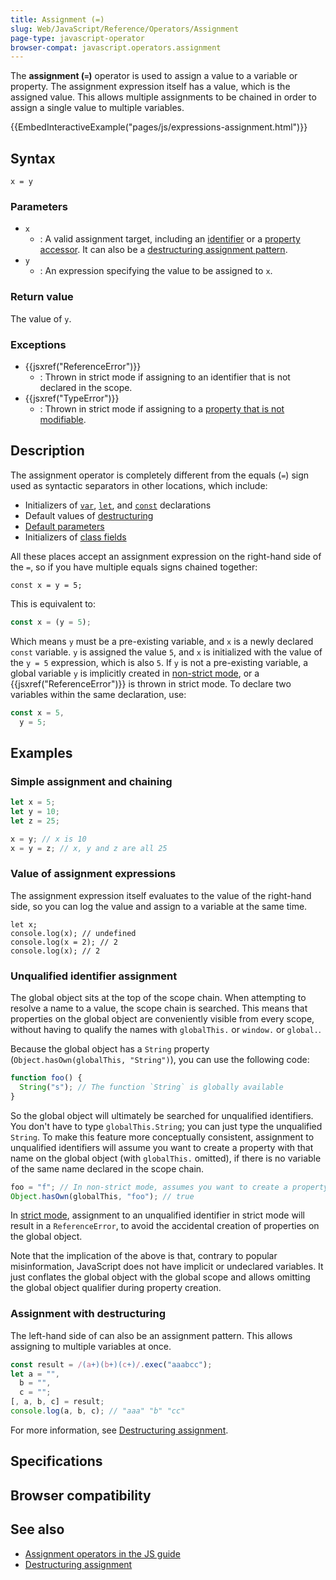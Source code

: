 ```yaml
---
title: Assignment (=)
slug: Web/JavaScript/Reference/Operators/Assignment
page-type: javascript-operator
browser-compat: javascript.operators.assignment
---
```




The **assignment (`=`)** operator is used to assign a value to a variable or property. The assignment expression itself has a value, which is the assigned value. This allows multiple assignments to be chained in order to assign a single value to multiple variables.

{{EmbedInteractiveExample("pages/js/expressions-assignment.html")}}

## Syntax

```js-nolint
x = y
```

### Parameters

- `x`
  - : A valid assignment target, including an [identifier](/Web/JavaScript/Reference/Lexical_grammar#identifiers) or a [property accessor](/Web/JavaScript/Reference/Operators/Property_accessors). It can also be a [destructuring assignment pattern](/Web/JavaScript/Reference/Operators/Destructuring_assignment).
- `y`
  - : An expression specifying the value to be assigned to `x`.

### Return value

The value of `y`.

### Exceptions

- {{jsxref("ReferenceError")}}
  - : Thrown in strict mode if assigning to an identifier that is not declared in the scope.
- {{jsxref("TypeError")}}
  - : Thrown in strict mode if assigning to a [property that is not modifiable](/Web/JavaScript/Reference/Strict_mode#failing_to_assign_to_object_properties).

## Description

The assignment operator is completely different from the equals (`=`) sign used as syntactic separators in other locations, which include:

- Initializers of [`var`](/Web/JavaScript/Reference/Statements/var), [`let`](/Web/JavaScript/Reference/Statements/let), and [`const`](/Web/JavaScript/Reference/Statements/const) declarations
- Default values of [destructuring](/Web/JavaScript/Reference/Operators/Destructuring_assignment#default_value)
- [Default parameters](/Web/JavaScript/Reference/Functions/Default_parameters)
- Initializers of [class fields](/Web/JavaScript/Reference/Classes/Public_class_fields)

All these places accept an assignment expression on the right-hand side of the `=`, so if you have multiple equals signs chained together:

```js-nolint
const x = y = 5;
```

This is equivalent to:

```js
const x = (y = 5);
```

Which means `y` must be a pre-existing variable, and `x` is a newly declared `const` variable. `y` is assigned the value `5`, and `x` is initialized with the value of the `y = 5` expression, which is also `5`. If `y` is not a pre-existing variable, a global variable `y` is implicitly created in [non-strict mode](/Web/JavaScript/Reference/Strict_mode), or a {{jsxref("ReferenceError")}} is thrown in strict mode. To declare two variables within the same declaration, use:

```js
const x = 5,
  y = 5;
```

## Examples

### Simple assignment and chaining

```js
let x = 5;
let y = 10;
let z = 25;

x = y; // x is 10
x = y = z; // x, y and z are all 25
```

### Value of assignment expressions

The assignment expression itself evaluates to the value of the right-hand side, so you can log the value and assign to a variable at the same time.

```js-nolint
let x;
console.log(x); // undefined
console.log(x = 2); // 2
console.log(x); // 2
```

### Unqualified identifier assignment

The global object sits at the top of the scope chain. When attempting to resolve a name to a value, the scope chain is searched. This means that properties on the global object are conveniently visible from every scope, without having to qualify the names with `globalThis.` or `window.` or `global.`.

Because the global object has a `String` property (`Object.hasOwn(globalThis, "String")`), you can use the following code:

```js
function foo() {
  String("s"); // The function `String` is globally available
}
```

So the global object will ultimately be searched for unqualified identifiers. You don't have to type `globalThis.String`; you can just type the unqualified `String`. To make this feature more conceptually consistent, assignment to unqualified identifiers will assume you want to create a property with that name on the global object (with `globalThis.` omitted), if there is no variable of the same name declared in the scope chain.

```js
foo = "f"; // In non-strict mode, assumes you want to create a property named `foo` on the global object
Object.hasOwn(globalThis, "foo"); // true
```

In [strict mode](/Web/JavaScript/Reference/Strict_mode#assigning_to_undeclared_variables), assignment to an unqualified identifier in strict mode will result in a `ReferenceError`, to avoid the accidental creation of properties on the global object.

Note that the implication of the above is that, contrary to popular misinformation, JavaScript does not have implicit or undeclared variables. It just conflates the global object with the global scope and allows omitting the global object qualifier during property creation.

### Assignment with destructuring

The left-hand side of can also be an assignment pattern. This allows assigning to multiple variables at once.

```js
const result = /(a+)(b+)(c+)/.exec("aaabcc");
let a = "",
  b = "",
  c = "";
[, a, b, c] = result;
console.log(a, b, c); // "aaa" "b" "cc"
```

For more information, see [Destructuring assignment](/Web/JavaScript/Reference/Operators/Destructuring_assignment).

## Specifications



## Browser compatibility



## See also

- [Assignment operators in the JS guide](/Web/JavaScript/Guide/Expressions_and_operators#assignment_operators)
- [Destructuring assignment](/Web/JavaScript/Reference/Operators/Destructuring_assignment)
